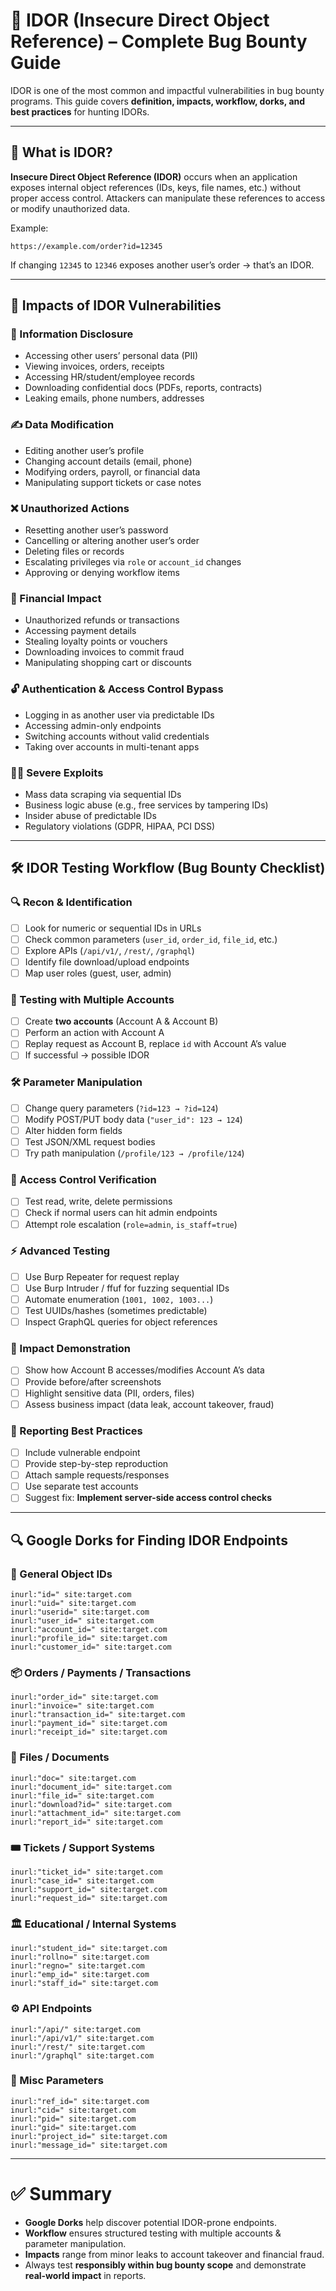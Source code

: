 # 🔐 IDOR (Insecure Direct Object Reference) – Complete Bug Bounty Guide

IDOR is one of the most common and impactful vulnerabilities in bug bounty programs. This guide covers **definition, impacts, workflow, dorks, and best practices** for hunting IDORs.  

---

## 📖 What is IDOR?
**Insecure Direct Object Reference (IDOR)** occurs when an application exposes internal object references (IDs, keys, file names, etc.) without proper access control. Attackers can manipulate these references to access or modify unauthorized data.

Example:
```
https://example.com/order?id=12345
```
If changing `12345` to `12346` exposes another user’s order → that’s an IDOR.

---

## 🚨 Impacts of IDOR Vulnerabilities

### 📂 Information Disclosure
- Accessing other users’ personal data (PII)
- Viewing invoices, orders, receipts
- Accessing HR/student/employee records
- Downloading confidential docs (PDFs, reports, contracts)
- Leaking emails, phone numbers, addresses

### ✍️ Data Modification
- Editing another user’s profile
- Changing account details (email, phone)
- Modifying orders, payroll, or financial data
- Manipulating support tickets or case notes

### ❌ Unauthorized Actions
- Resetting another user’s password
- Cancelling or altering another user’s order
- Deleting files or records
- Escalating privileges via `role` or `account_id` changes
- Approving or denying workflow items

### 💸 Financial Impact
- Unauthorized refunds or transactions
- Accessing payment details
- Stealing loyalty points or vouchers
- Downloading invoices to commit fraud
- Manipulating shopping cart or discounts

### 🔓 Authentication & Access Control Bypass
- Logging in as another user via predictable IDs
- Accessing admin-only endpoints
- Switching accounts without valid credentials
- Taking over accounts in multi-tenant apps

### 🏴‍☠️ Severe Exploits
- Mass data scraping via sequential IDs
- Business logic abuse (e.g., free services by tampering IDs)
- Insider abuse of predictable IDs
- Regulatory violations (GDPR, HIPAA, PCI DSS)

---

## 🛠️ IDOR Testing Workflow (Bug Bounty Checklist)

### 🔍 Recon & Identification
- [ ] Look for numeric or sequential IDs in URLs
- [ ] Check common parameters (`user_id`, `order_id`, `file_id`, etc.)
- [ ] Explore APIs (`/api/v1/`, `/rest/`, `/graphql`)
- [ ] Identify file download/upload endpoints
- [ ] Map user roles (guest, user, admin)

### 🧪 Testing with Multiple Accounts
- [ ] Create **two accounts** (Account A & Account B)
- [ ] Perform an action with Account A
- [ ] Replay request as Account B, replace `id` with Account A’s value
- [ ] If successful → possible IDOR

### 🛠️ Parameter Manipulation
- [ ] Change query parameters (`?id=123 → ?id=124`)
- [ ] Modify POST/PUT body data (`"user_id": 123 → 124`)
- [ ] Alter hidden form fields
- [ ] Test JSON/XML request bodies
- [ ] Try path manipulation (`/profile/123 → /profile/124`)

### 🔄 Access Control Verification
- [ ] Test read, write, delete permissions
- [ ] Check if normal users can hit admin endpoints
- [ ] Attempt role escalation (`role=admin`, `is_staff=true`)

### ⚡ Advanced Testing
- [ ] Use Burp Repeater for request replay
- [ ] Use Burp Intruder / ffuf for fuzzing sequential IDs
- [ ] Automate enumeration (`1001, 1002, 1003...`)
- [ ] Test UUIDs/hashes (sometimes predictable)
- [ ] Inspect GraphQL queries for object references

### 📌 Impact Demonstration
- [ ] Show how Account B accesses/modifies Account A’s data
- [ ] Provide before/after screenshots
- [ ] Highlight sensitive data (PII, orders, files)
- [ ] Assess business impact (data leak, account takeover, fraud)

### 📝 Reporting Best Practices
- [ ] Include vulnerable endpoint
- [ ] Provide step-by-step reproduction
- [ ] Attach sample requests/responses
- [ ] Use separate test accounts
- [ ] Suggest fix: **Implement server-side access control checks**

---

## 🔍 Google Dorks for Finding IDOR Endpoints

### 🎯 General Object IDs
```
inurl:"id=" site:target.com
inurl:"uid=" site:target.com
inurl:"userid=" site:target.com
inurl:"user_id=" site:target.com
inurl:"account_id=" site:target.com
inurl:"profile_id=" site:target.com
inurl:"customer_id=" site:target.com
```

### 📦 Orders / Payments / Transactions
```
inurl:"order_id=" site:target.com
inurl:"invoice=" site:target.com
inurl:"transaction_id=" site:target.com
inurl:"payment_id=" site:target.com
inurl:"receipt_id=" site:target.com
```

### 📂 Files / Documents
```
inurl:"doc=" site:target.com
inurl:"document_id=" site:target.com
inurl:"file_id=" site:target.com
inurl:"download?id=" site:target.com
inurl:"attachment_id=" site:target.com
inurl:"report_id=" site:target.com
```

### 🎟️ Tickets / Support Systems
```
inurl:"ticket_id=" site:target.com
inurl:"case_id=" site:target.com
inurl:"support_id=" site:target.com
inurl:"request_id=" site:target.com
```

### 🏛️ Educational / Internal Systems
```
inurl:"student_id=" site:target.com
inurl:"rollno=" site:target.com
inurl:"regno=" site:target.com
inurl:"emp_id=" site:target.com
inurl:"staff_id=" site:target.com
```

### ⚙️ API Endpoints
```
inurl:"/api/" site:target.com
inurl:"/api/v1/" site:target.com
inurl:"/rest/" site:target.com
inurl:"/graphql" site:target.com
```

### 🧭 Misc Parameters
```
inurl:"ref_id=" site:target.com
inurl:"cid=" site:target.com
inurl:"pid=" site:target.com
inurl:"gid=" site:target.com
inurl:"project_id=" site:target.com
inurl:"message_id=" site:target.com
```

---

# ✅ Summary
- **Google Dorks** help discover potential IDOR-prone endpoints.  
- **Workflow** ensures structured testing with multiple accounts & parameter manipulation.  
- **Impacts** range from minor leaks to account takeover and financial fraud.  
- Always test **responsibly within bug bounty scope** and demonstrate **real-world impact** in reports.
